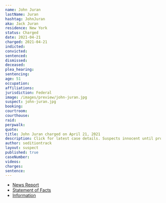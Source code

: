 ```yaml
---
name: John Juran
lastName: Juran
hashtag: JohnJuran
aka: Jack Juran
residence: New York
status: Charged
date: 2021-04-21
charged: 2021-04-21
indicted:
convicted:
sentenced:
dismissed:
deceased:
plea_hearing:
sentencing:
age: 51
occupation:
affiliations:
jurisdiction: Federal
image: /images/preview/john-juran.jpg
suspect: john-juran.jpg
booking:
courtroom:
courthouse:
raid:
perpwalk:
quote:
title: John Juran charged on April 21, 2021
description: Click for latest case details. Suspects innocent until proven guilty.
author: seditiontrack
layout: suspect
published: true
caseNumber:
videos:
charges:
sentence:
---
```

- [News Report](https://lawandcrime.com/u-s-capitol-siege/feds-arrest-new-york-man-seen-wearing-trump-2020-cowboy-hat-during-u-s-capitol-breach/)
- [Statement of Facts](https://www.justice.gov/usao-dc/case-multi-defendant/file/1395351/download)
- [Information](https://www.justice.gov/usao-dc/case-multi-defendant/file/1410416/download)
